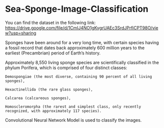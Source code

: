 # Sea-Sponge-Image-Classification

You can find the dataset in the following link:
https://drive.google.com/file/d/1CmIJ4NO1gKvgrUAEc3SrdJPrfiCPT98O/view?usp=sharing

Sponges have been around for a very long time, with certain species having a fossil record that dates back approximately 600 million years to the earliest (Precambrian) period of Earth’s history. 

Approximately 8,550 living sponge species are scientifically classified in the phylum Porifera, which is comprised of four distinct classes:

    Demospongiae (the most diverse, containing 90 percent of all living sponges), 

    Hexactinellida (the rare glass sponges), 

    Calcarea (calcareous sponges), 

    Homoscleromorpha (the rarest and simplest class, only recently recognized, with approximately 117 species).

Convolutional Neural Network Model is used to classify the images.
